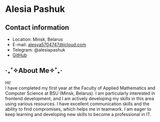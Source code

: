 # Alesia Pashuk

## Contact information 

* Location: Minsk, Belarus 
* E-mail: alesya5704747@icloud.com
* Telegram: @alesiapashuk
* [GitHub](https://github.com/LesiaPashuk)

##  ‧₊˚✧About Me✧˚₊‧
Hi!\
I have completed my first year at the Faculty of Applied Mathematics and Computer Science at BSU (Minsk, Belarus). I am particularly interested in frontend development, and I am actively developing my skills in this area using various resources. I have excellent communication skills and the ability to find compromises, which helps me in teamwork. I am eager to keep learning and developing new skills to become a professional in IT.